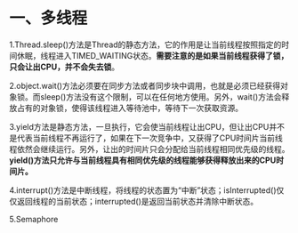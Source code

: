 # 一、多线程

1.Thread.sleep()方法是Thread的静态方法，它的作用是让当前线程按照指定的时间休眠，线程进入TIMED_WAITING状态。**需要注意的是如果当前线程获得了锁，只会让出CPU，并不会失去锁**。

2.object.wait()方法必须要在同步方法或者同步块中调用，也就是必须已经获得对象锁。而sleep()方法没有这个限制，可以在任何地方使用。另外，wait()方法会释放占有的对象锁，使得该线程进入等待池中，等待下一次获取资源。

3.yield方法是静态方法，一旦执行，它会使当前线程让出CPU，但让出CPU并不是代表当前线程不再运行了，如果在下一次竞争中，又获得了CPU时间片当前线程依然会继续运行。另外，让出的时间片只会分配给当前线程相同优先级的线程。**yield()方法只允许与当前线程具有相同优先级的线程能够获得释放出来的CPU时间片。**

4.interrupt()方法是中断线程，将线程的状态置为“中断”状态；isInterrupted()仅仅返回线程的当前状态；interrupted()是返回当前状态并清除中断状态。

5.Semaphore